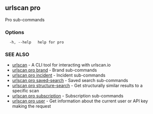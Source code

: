 ## urlscan pro

Pro sub-commands

### Options

```
  -h, --help   help for pro
```

### SEE ALSO

* [urlscan](urlscan.md)	 - A CLI tool for interacting with urlscan.io
* [urlscan pro brand](urlscan_pro_brand.md)	 - Brand sub-commands
* [urlscan pro incident](urlscan_pro_incident.md)	 - Incident sub-commands
* [urlscan pro saved-search](urlscan_pro_saved-search.md)	 - Saved search sub-commands
* [urlscan pro structure-search](urlscan_pro_structure-search.md)	 - Get structurally similar results to a specific scan
* [urlscan pro subscription](urlscan_pro_subscription.md)	 - Subscription sub-commands
* [urlscan pro user](urlscan_pro_user.md)	 - Get information about the current user or API key making the request

